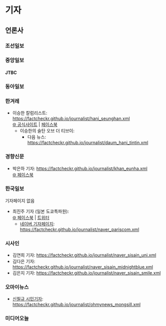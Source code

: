# 기자

## 언론사

### 조선일보

### 중앙일보
  #### JTBC


### 동아일보

### 한겨레
  - 이승한 칼럼리스트: https://factcheckr.github.io/journalist/hani_seunghan.xml  
      [🌐 공식사이트](https://iamtintin.net/) | [페이스북](https://www.facebook.com/seunghan.rhie)
      - 이승한의 술탄 오브 더 티브이: 
        - 다음 뉴스: https://factcheckr.github.io/journalist/daum_hani_tintin.xml

### 경향신문
  - 박은하 기자: https://factcheckr.github.io/journalist/khan_eunha.xml  
    [🌐 페이스북](https://www.facebook.com/eunha.park.9406)

### 한국일보
기자페이지 없음
  - 최진주 기자 (일본 도쿄특파원):  
    [🌐 페이스북](https://www.facebook.com/pariscom) | [트위터](https://twitter.com/pariscom)
    - [네이버 기자페이지](https://media.naver.com/journalist/469/12963): https://factcheckr.github.io/journalist/naver_pariscom.xml  
    

### 시사인
  - 김연희 기자: https://factcheckr.github.io/journalist/naver_sisain_uni.xml
  - 김다은 기자: https://factcheckr.github.io/journalist/naver_sisain_midnightblue.xml
  - 김은지 기자: https://factcheckr.github.io/journalist/naver_sisain_smile.xml

### 오마이뉴스
  - [신필규 시민기자](http://star.ohmynews.com/NWS_Web/Mobile/i_Room/articles/news_list.aspx?MEM_CD=00701855): https://factcheckr.github.io/journalist/ohmynews_mongsill.xml
 
### 미디어오늘
